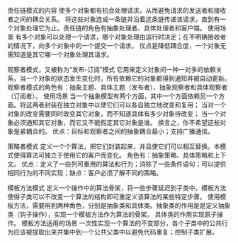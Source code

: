 责任链模式的内容
使多个对象都有机会处理请求，从而避免请求的发送者和接收者之间的耦合关系。
将这些对象连成一条链并沿着这条链传递该请求，直到有一个对象处理它为止。责任链的角色有抽象处理者、具体处理者和客户端。
使用场景
有多个对象可以处理一个请求，哪个对象处理由运行时决定；在不明确接收者的情况下，向多个对象中的一个提交一个请求。
优点是降低耦合度，一个对象无需知道是其它哪一个对象处理其请求。

观察者模式，又被称为“发布-订阅”模式
它用来定义对象间一种一对多的依赖关系，当一个对象的状态发生变化时，所有依赖它的对象都得到通知并被自动更新。
观察者模式的角色有：抽象主题、具体主题（发布者）、抽象观察者和具体观察者（订阅者）。
使用场景
当一个抽象模型有两个方面，其中一个方面依赖另一个方面。将这两者封装在独立对象中以使它们可以各自独立地改变和复用；
当对一个对象的改变需要同时改变其它对象，而不知道具体有多少对象待改变；
当一个对象必须通知其它对象，而它又不能假定其它对象是谁。
换言之，你不希望这些对象是紧耦合的。
优点：目标和观察者之间的抽象耦合最小；支持广播通信。

策略者模式
定义一个个算法，把它们封装起来，并且使它们可以相互替换。本模式使得算法可独立于使用它的客户而变化。
角色有：抽象策略、具体策略和上下文。
优点：定义了一些列可重用的算法和行为；消除了一些条件语句；可以提供相同行为的不同实现；缺点：客户必须了解不同的策略。

模板方法模式
定义一个操作中的算法骨架，将一些步骤延迟到子类中。模板方法使得子类可以不改变一个算法的结构即可重定义该算法的某些特定步骤。
使用模板方法，需要用到两种角色，分别是抽象类和具体类。抽象类的作用是是定义抽象类（钩子操作），实现一个模板方法作为算法的骨架。
具体类的作用实现原子操作。
模板方法适用的场景
一次性实现一个算法的不变部分，各个子类中的公共行为应该被提取出来并集中到一个公共父类中以避免代码重复；控制子类扩展。